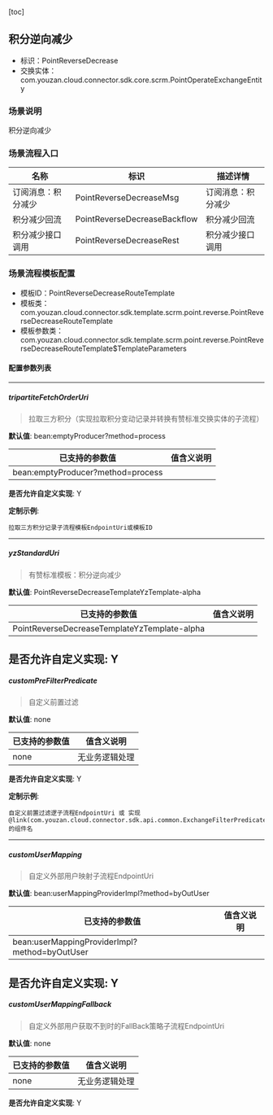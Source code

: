 [toc]

## 积分逆向减少
- 标识：PointReverseDecrease
- 交换实体：com.youzan.cloud.connector.sdk.core.scrm.PointOperateExchangeEntity
### 场景说明
积分逆向减少
### 场景流程入口

名称 | 标识 | 描述详情
---|---|---
订阅消息：积分减少 | PointReverseDecreaseMsg | 订阅消息：积分减少
积分减少回流 | PointReverseDecreaseBackflow | 积分减少回流
积分减少接口调用 | PointReverseDecreaseRest | 积分减少接口调用

### 场景流程模板配置
- 模板ID：PointReverseDecreaseRouteTemplate
- 模板类：com.youzan.cloud.connector.sdk.template.scrm.point.reverse.PointReverseDecreaseRouteTemplate
- 模板参数类：com.youzan.cloud.connector.sdk.template.scrm.point.reverse.PointReverseDecreaseRouteTemplate$TemplateParameters

#### 配置参数列表

---
##### tripartiteFetchOrderUri
> 拉取三方积分（实现拉取积分变动记录并转换有赞标准交换实体的子流程）

**默认值**: bean:emptyProducer?method=process

已支持的参数值 | 值含义说明
---|---
bean:emptyProducer?method=process | 

**是否允许自定义实现**: Y

**定制示例**:
```
拉取三方积分记录子流程模板EndpointUri或模板ID
```
---
##### yzStandardUri
> 有赞标准模板：积分逆向减少

**默认值**: PointReverseDecreaseTemplateYzTemplate-alpha

已支持的参数值 | 值含义说明
---|---
PointReverseDecreaseTemplateYzTemplate-alpha | 

**是否允许自定义实现**: Y
---
##### customPreFilterPredicate
> 自定义前置过滤

**默认值**: none

已支持的参数值 | 值含义说明
---|---
none | 无业务逻辑处理

**是否允许自定义实现**: Y

**定制示例**:
```
自定义前置过滤逻子流程EndpointUri 或 实现@link(com.youzan.cloud.connector.sdk.api.common.ExchangeFilterPredicate)的组件名
```
---
##### customUserMapping
> 自定义外部用户映射子流程EndpointUri

**默认值**: bean:userMappingProviderImpl?method=byOutUser

已支持的参数值 | 值含义说明
---|---
bean:userMappingProviderImpl?method=byOutUser | 

**是否允许自定义实现**: Y
---
##### customUserMappingFallback
> 自定义外部用户获取不到时的FallBack策略子流程EndpointUri

**默认值**: none

已支持的参数值 | 值含义说明
---|---
none | 无业务逻辑处理

**是否允许自定义实现**: Y

